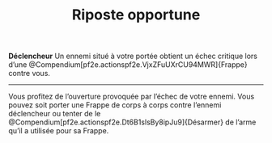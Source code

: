﻿---
# ATTENTION : Ne modifiez pas ce fichier
# Ce fichier est généré automatiquement par un script d'après les données du module Foundry VTT officiel et de sa traduction
title: Riposte opportune
titleEn: Opportune Riposte
id: EfjoIuDmtUn4yiow
group: actions
---
<p><strong>Déclencheur</strong> Un ennemi situé à votre portée obtient un échec critique lors d’une @Compendium[pf2e.actionspf2e.VjxZFuUXrCU94MWR]{Frappe} contre vous.</p><hr><p>Vous profitez de l’ouverture provoquée par l’échec de votre ennemi. Vous pouvez soit porter une Frappe de corps à corps contre l’ennemi déclencheur ou tenter de le @Compendium[pf2e.actionspf2e.Dt6B1slsBy8ipJu9]{Désarmer} de l’arme qu’il a utilisée pour sa Frappe.</p>
